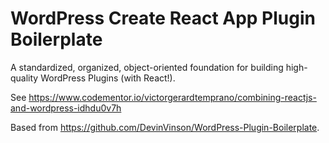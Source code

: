 # WordPress Create React App Plugin Boilerplate

A standardized, organized, object-oriented foundation for building high-quality WordPress Plugins (with React!).

See https://www.codementor.io/victorgerardtemprano/combining-reactjs-and-wordpress-idhdu0v7h

Based from https://github.com/DevinVinson/WordPress-Plugin-Boilerplate.

